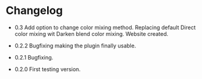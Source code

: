 # Changelog

- 0.3 Add option to change color mixing method. Replacing default Direct color mixing wit Darken blend color mixing. Website created.

- 0.2.2 Bugfixing making the plugin finally usable.
  
- 0.2.1 Bugfixing.
  
- 0.2.0 First testing version.
